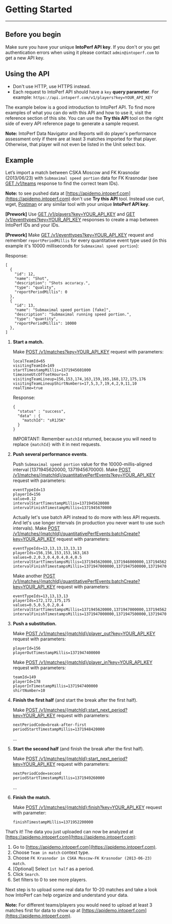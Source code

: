 # Getting Started
---

## Before you begin

Make sure you have your unique **IntoPerf API key**. If you don't or you get authentication errors when using it please contact ```admin@intoperf.com``` to get a new API key.

## Using the API

* Don't use HTTP, use HTTPS instead.
* Each request to IntoPerf API should have a ```key``` **query parameter**. For example: ```https://api.intoperf.com/v1/players?key=YOUR_API_KEY```

The example below is a good introduction to IntoPerf API. To find more examples of what you can do with this API and how to use it, visit the reference section of this site. You can use the **Try this API** tool on the right side of every API reference page to generate a sample request.

**Note:**  IntoPerf Data Navigator and Reports will do player's performance assessment only if there are at least 3 matches imported for that player. Otherwise, that player will not even be listed in the Unit select box.

## Example

Let’s import a match between CSKA Moscow and FK Krasnodar (2013/06/23) with ```Submaximal speed portion``` data for FK Krasnodar (see [GET /v1/teams](https://apidoc.intoperf.com/docs/intoperf-api.appspot.com/1/routes/v1/teams/get) response to find the correct team IDs).

**Note:** to see pushed data at [https://apidemo.intoperf.com](https://apidemo.intoperf.com) don't use **Try this API** tool. Instead use curl, wget, [Postman](https://www.getpostman.com/apps) or any similar tool with your unique **IntoPerf API key**.

**[Prework]** Use [GET /v1/players?key=YOUR_API_KEY](https://apidoc.intoperf.com/docs/intoperf-api.appspot.com/1/routes/v1/players/get) and [GET /v1/eventtypes?key=YOUR_API_KEY](https://apidoc.intoperf.com/docs/intoperf-api.appspot.com/1/routes/v1/eventtypes/get) responses to create a map between IntoPerf IDs and your IDs.

**[Prework]** Make [GET /v1/eventtypes?key=YOUR_API_KEY](https://apidoc.intoperf.com/docs/intoperf-api.appspot.com/1/routes/v1/eventtypes/get) request and remember ```reportPeriodMillis``` for every quantitative event type used (in this example it's 10000 milliseconds for ```Submaximal speed portion```):

Response:

```
[
  {
    "id": 12,
    "name": "Shot",
    "description": "Shots accuracy.",
    "type": "quality",
    "reportPeriodMillis": 0
  },
  {
    "id": 13,
    "name": "Submaximal speed portion [fake]",
    "description": "Submaximal running speed portion.",
    "type": "quantity",
    "reportPeriodMillis": 10000
  },
]
```

1.  **Start a match.**

    Make [POST /v1/matches?key=YOUR_API_KEY](https://apidoc.intoperf.com/docs/intoperf-api.appspot.com/1/routes/v1/matches/post) request with parameters:

    ```
    localTeamId=65
    visitingTeamId=149
    startTimestampMillis=1371945601000
    timezoneUtcOffsetHours=3
    visitingTeamLineup=156,153,174,163,159,165,168,172,175,176
    visitingTeamLineupShirtNumbers=17,5,3,7,19,4,2,9,11,10
    realTime=true
    ```
    
    Response:
    
    ```
    {
      "status" : "success",
      "data" : {
        "matchId": "sR1J5K"
      }
    }
    ```
    
    IMPORTANT: Remember ```matchId``` returned, because you will need to replace ```{matchId}``` with it in next requests.

1.  **Push several performance events**.

    Push `Submaximal speed portion` value for the 10000-millis-aligned interval [1371945620000, 1371945670000). Make [POST /v1/matches/{matchId}/quantitativePerfEvents?key=YOUR_API_KEY](https://apidoc.intoperf.com/docs/intoperf-api.appspot.com/1/routes/v1/matches/%7BmatchId%7D/quantitativePerfEvents/post) request with parameters:

    ```
    eventTypeId=13
    playerId=156
    value=0.12
    intervalStartTimestampMillis=1371945620000
    intervalFinishTimestampMillis=1371945670000
    ```
    
    Actually let's use batch API instead to do more with less API requests. And let's use longer intervals (in production you never want to use such intervals). Make [POST /v1/matches/{matchId}/quantitativePerfEvents:batchCreate?key=YOUR_API_KEY](https://apidoc.intoperf.com/docs/intoperf-api.appspot.com/1/routes/v1/matches/%7BmatchId%7D/quantitativePerfEvents:batchCreate/post) request with parameters:
    
    ```
    eventTypeIds=13,13,13,13,13,13
    playerIds=156,156,153,153,163,163
    values=0.2,0.3,0.4,0.4,0.4,0.5
    intervalStartTimestampsMillis=1371945620000,1371946000000,1371945620000,1371946000000,1371945620000,1371946000000
    intervalFinishTimestampsMillis=1371947000000,1371947500000,1371947000000,1371947500000,1371947000000,1371947500000
    ```
    
    Make another [POST /v1/matches/{matchId}/quantitativePerfEvents:batchCreate?key=YOUR_API_KEY](https://apidoc.intoperf.com/docs/intoperf-api.appspot.com/1/routes/v1/matches/%7BmatchId%7D/quantitativePerfEvents:batchCreate/post) request with parameters:
    
    ```
    eventTypeIds=13,13,13,13
    playerIds=172,172,175,175
    values=0.5,0.5,0.2,0.4
    intervalStartTimestampsMillis=1371945620000,1371947000000,1371945620000,1371947000000
    intervalFinishTimestampsMillis=1371947000000,1371947500000,1371947000000,1371947500000
    ```
    
1.  **Push a substitution.**

    Make [POST /v1/matches/{matchId}/player_out?key=YOUR_API_KEY](https://apidoc.intoperf.com/docs/intoperf-api.appspot.com/1/routes/v1/matches/%7BmatchId%7D:player_out/post) request with parameters:
    
    ```
    playerId=156
    playerOutTimestampMillis=1371947400000
    ```
    
    Make [POST /v1/matches/{matchId}/player_in?key=YOUR_API_KEY](https://apidoc.intoperf.com/docs/intoperf-api.appspot.com/1/routes/v1/matches/%7BmatchId%7D:player_in/post) request with parameters:
    
    ```
    teamId=149
    playerId=178
    playerInTimestampMillis=1371947400000
    shirtNumber=10
    
    ```

1.  **Finish the first half** (and start the break after the first half).
    
    Make [POST /v1/matches/{matchId}:start_next_period?key=YOUR_API_KEY](https://apidoc.intoperf.com/docs/intoperf-api.appspot.com/1/routes/v1/matches/%7BmatchId%7D:start_next_period/post) request with parameters:
    
    ```
    nextPeriodCode=break-after-first
    periodStartTimestampMillis=1371948420000
    ```
    
    ...
    
1.  **Start the second half** (and finish the break after the first half).

    Make [POST /v1/matches/{matchId}:start_next_period?key=YOUR_API_KEY](https://apidoc.intoperf.com/docs/intoperf-api.appspot.com/1/routes/v1/matches/%7BmatchId%7D:start_next_period/post) request with parameters:
    
    ```
    nextPeriodCode=second
    periodStartTimestampMillis=1371949260000
    ```
    
    ...
    
1.  **Finish the match.**

    Make [POST /v1/matches/{matchId}:finish?key=YOUR_API_KEY](https://apidoc.intoperf.com/docs/intoperf-api.appspot.com/1/routes/v1/matches/%7BmatchId%7D:finish/post) request with parameter:
    
    ```
    finishTimestampMillis=1371952200000
    ```

That’s it! The data you just uploaded can now be analyzed at [https://apidemo.intoperf.com](https://apidemo.intoperf.com):

1.  Go to [https://apidemo.intoperf.com](https://apidemo.intoperf.com).
1.  Choose `Team in match` context type.
1.  Choose `FK Krasnodar in CSKA Moscow-FK Krasnodar (2013-06-23) match`.
1.  [Optional] Select `1st half` as a period.
1.  Click `Search`.
1.  Set filters to 0 to see more players.

Next step is to upload some real data for 10-20 matches and take a look how IntoPerf can help organize and understand your data.

**Note:** For different teams/players you would need to upload at least 3 matches first for data to show up at [https://apidemo.intoperf.com](https://apidemo.intoperf.com).